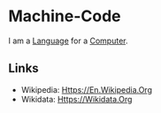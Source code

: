 # Machine-Code

I am a [Language](600041.md) for a [Computer](20000003.md).

## Links

- Wikipedia: [Https://En.Wikipedia.Org](https://en.wikipedia.org/wiki/Machine_code)
- Wikidata: [Https://Wikidata.Org](https://wikidata.org/wiki/Q55813)
